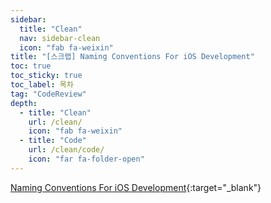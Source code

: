 ```yaml
---
sidebar:
  title: "Clean"
  nav: sidebar-clean
  icon: "fab fa-weixin"
title: "[스크랩] Naming Conventions For iOS Development"
toc: true
toc_sticky: true
toc_label: 목차
tag: "CodeReview"
depth: 
  - title: "Clean"
    url: /clean/
    icon: "fab fa-weixin"
  - title: "Code"
    url: /clean/code/
    icon: "far fa-folder-open"
---
```

[<i class="fas fa-link"></i> Naming Conventions For iOS Development](https://samuelhepditch.medium.com/naming-conventions-for-ios-development-698691ed3429){:target="_blank"}

